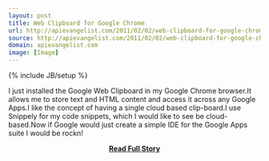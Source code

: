 ```yaml
---
layout: post
title: Web Clipboard for Google Chrome
url: http://apievangelist.com/2011/02/02/web-clipboard-for-google-chrome/
source: http://apievangelist.com/2011/02/02/web-clipboard-for-google-chrome/
domain: apievangelist.com
image: [Image]
---
```

{% include JB/setup %}<p>I just installed the Google Web Clipboard in my Google Chrome browser.It allows me to store text and HTML content and access it across any Google Apps.I like the concept of having a single cloud based clip-board.I use Snippely for my code snippets, which I would like to see be cloud-based.Now if Google would just create a simple IDE for the Google Apps suite I would be rockn!</p>
<center><p><a href="http://apievangelist.com/2011/02/02/web-clipboard-for-google-chrome/" style='padding:25px; font-sze:18px; font-weight: bold;'>Read Full Story</a></p></center>
